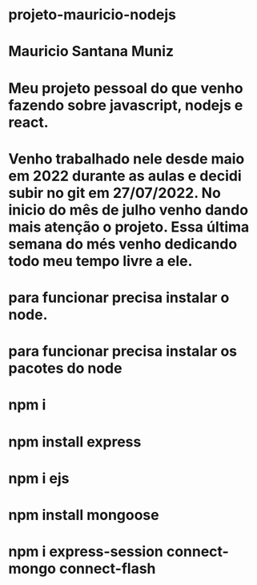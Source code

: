 # projeto-mauricio-nodejs
# Mauricio Santana Muniz
# Meu projeto pessoal do que venho fazendo sobre javascript, nodejs e react.
# Venho trabalhado nele desde maio em 2022 durante as aulas e decidi subir no git em 27/07/2022. No inicio do mês de julho venho dando mais atenção o projeto. Essa última semana do més venho dedicando todo meu tempo livre a ele.

# para funcionar precisa instalar o node.
# para funcionar precisa instalar os pacotes do node

# npm i

# npm install express

# npm i ejs

# npm install mongoose
 
# npm i express-session connect-mongo connect-flash